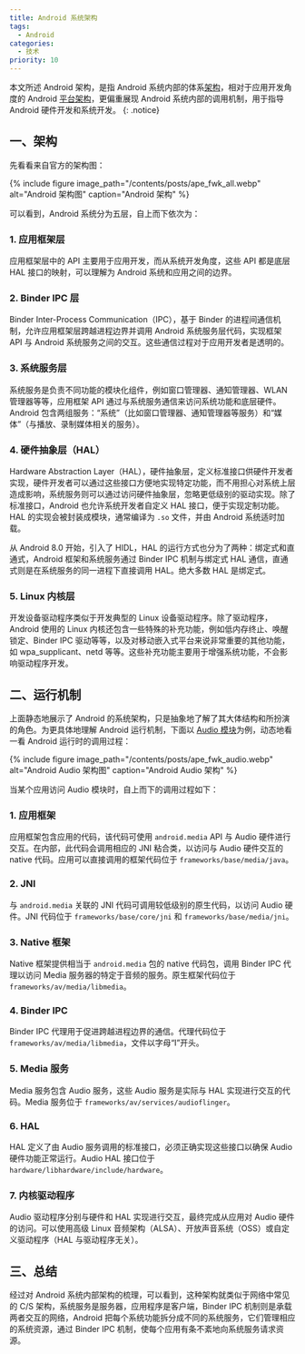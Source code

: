 ```yaml
---
title: Android 系统架构
tags:
  - Android
categories:
  - 技术
priority: 10
---
```


本文所述 Android 架构，是指 Android 系统内部的体系[架构](https://source.android.com/devices/architecture "Android 架构")，相对于应用开发角度的 Android [平台架构](https://developer.android.com/guide/platform "平台架构")，更偏重展现 Android 系统内部的调用机制，用于指导 Android 硬件开发和系统开发。
{: .notice}

## 一、架构

先看看来自官方的架构图：

{% include figure image_path="/contents/posts/ape_fwk_all.webp" alt="Android 架构图" caption="Android 架构" %}

可以看到，Android 系统分为五层，自上而下依次为：

### 1. 应用框架层

应用框架层中的 API 主要用于应用开发，而从系统开发角度，这些 API 都是底层 HAL 接口的映射，可以理解为 Android 系统和应用之间的边界。

### 2. Binder IPC 层

Binder Inter-Process Communication（IPC），基于 Binder 的进程间通信机制，允许应用框架层跨越进程边界并调用 Android 系统服务层代码，实现框架 API 与 Android 系统服务之间的交互。这些通信过程对于应用开发者是透明的。

### 3. 系统服务层

系统服务是负责不同功能的模块化组件，例如窗口管理器、通知管理器、WLAN 管理器等等，应用框架 API 通过与系统服务通信来访问系统功能和底层硬件。Android 包含两组服务：“系统”（比如窗口管理器、通知管理器等服务）和“媒体”（与播放、录制媒体相关的服务）。

### 4. 硬件抽象层（HAL）

Hardware Abstraction Layer（HAL），硬件抽象层，定义标准接口供硬件开发者实现，硬件开发者可以通过这些接口方便地实现特定功能，而不用担心对系统上层造成影响，系统服务则可以通过访问硬件抽象层，忽略更低级别的驱动实现。除了标准接口，Android 也允许系统开发者自定义 HAL 接口，便于实现定制功能。HAL 的实现会被封装成模块，通常编译为 ```.so``` 文件，并由 Android 系统适时加载。

从 Android 8.0 开始，引入了 HIDL，HAL 的运行方式也分为了两种：绑定式和直通式，Android 框架和系统服务通过 Binder IPC 机制与绑定式 HAL 通信，直通式则是在系统服务的同一进程下直接调用 HAL。绝大多数 HAL 是绑定式。

### 5. Linux 内核层

开发设备驱动程序类似于开发典型的 Linux 设备驱动程序。除了驱动程序，Android 使用的 Linux 内核还包含一些特殊的补充功能，例如低内存终止、唤醒锁定、Binder IPC 驱动等等，以及对移动嵌入式平台来说非常重要的其他功能，如 wpa_supplicant、netd 等等。这些补充功能主要用于增强系统功能，不会影响驱动程序开发。

## 二、运行机制

上面静态地展示了 Android 的系统架构，只是抽象地了解了其大体结构和所扮演的角色。为更具体地理解 Android 运行机制，下面以 [Audio 模块](https://source.android.com/devices/audio)为例，动态地看一看 Android 运行时的调用过程：

{% include figure image_path="/contents/posts/ape_fwk_audio.webp" alt="Android Audio 架构图" caption="Android Audio 架构" %}

当某个应用访问 Audio 模块时，自上而下的调用过程如下：

### 1. 应用框架

应用框架包含应用的代码，该代码可使用 ```android.media``` API 与 Audio 硬件进行交互。在内部，此代码会调用相应的 JNI 粘合类，以访问与 Audio 硬件交互的 native 代码。应用可以直接调用的框架代码位于 ```frameworks/base/media/java```。

### 2. JNI

与 ```android.media``` 关联的 JNI 代码可调用较低级别的原生代码，以访问 Audio 硬件。JNI 代码位于 ```frameworks/base/core/jni``` 和 ```frameworks/base/media/jni```。

### 3. Native 框架

Native 框架提供相当于 ```android.media``` 包的 native 代码包，调用 Binder IPC 代理以访问 Media 服务器的特定于音频的服务。原生框架代码位于 ```frameworks/av/media/libmedia```。

### 4. Binder IPC

Binder IPC 代理用于促进跨越进程边界的通信。代理代码位于 ```frameworks/av/media/libmedia```，文件以字母“I”开头。

### 5. Media 服务

Media 服务包含 Audio 服务，这些 Audio 服务是实际与 HAL 实现进行交互的代码。Media 服务位于 ```frameworks/av/services/audioflinger```。

### 6. HAL

HAL 定义了由 Audio 服务调用的标准接口，必须正确实现这些接口以确保 Audio 硬件功能正常运行。Audio HAL 接口位于 ```hardware/libhardware/include/hardware```。

### 7. 内核驱动程序

Audio 驱动程序分别与硬件和 HAL 实现进行交互，最终完成从应用对 Audio 硬件的访问。可以使用高级 Linux 音频架构（ALSA）、开放声音系统（OSS）或自定义驱动程序（HAL 与驱动程序无关）。

## 三、总结

经过对 Android 系统内部架构的梳理，可以看到，这种架构就类似于网络中常见的 C/S 架构，系统服务是服务器，应用程序是客户端，Binder IPC 机制则是承载两者交互的网络，Android 把每个系统功能拆分成不同的系统服务，它们管理相应的系统资源，通过 Binder IPC 机制，使每个应用有条不紊地向系统服务请求资源。
